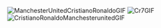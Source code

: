 ![ManchesterUnitedCristianoRonaldoGIF](https://github.com/user-attachments/assets/0fdea098-2734-46d8-821a-5b0343a9a115)
![Cr7GIF](https://github.com/user-attachments/assets/0473911d-5f29-49c7-a9f5-dcf531c59fce)
![CristianoRonaldoManchesterunitedGIF](https://github.com/user-attachments/assets/a140f02f-c754-495b-ae98-cfebff484453)

